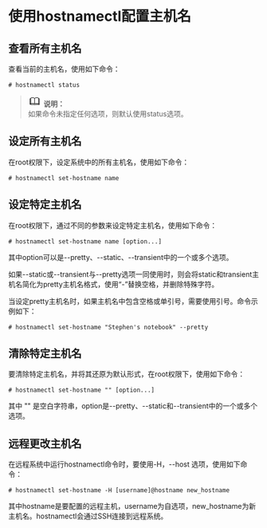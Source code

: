 # 使用hostnamectl配置主机名<a name="ZH-CN_TOPIC_0183005797"></a>

## 查看所有主机名<a name="zh-cn_topic_0154473021_section547816643813"></a>

查看当前的主机名，使用如下命令：

```
# hostnamectl status
```

>![](public_sys-resources/icon-note.gif) **说明：**   
>如果命令未指定任何选项，则默认使用status选项。  

## 设定所有主机名<a name="zh-cn_topic_0154473021_section16458523193817"></a>

在root权限下，设定系统中的所有主机名，使用如下命令：

```
# hostnamectl set-hostname name
```

## 设定特定主机名<a name="zh-cn_topic_0154473021_section19628194016387"></a>

在root权限下，通过不同的参数来设定特定主机名，使用如下命令：

```
# hostnamectl set-hostname name [option...]
```

其中option可以是\--pretty、\--static、\--transient中的一个或多个选项。

如果\--static或\--transient与\--pretty选项一同使用时，则会将static和transient主机名简化为pretty主机名格式，使用“-”替换空格，并删除特殊字符。

当设定pretty主机名时，如果主机名中包含空格或单引号，需要使用引号。命令示例如下：

```
# hostnamectl set-hostname "Stephen's notebook" --pretty
```

## 清除特定主机名<a name="zh-cn_topic_0154473021_section1996517213917"></a>

要清除特定主机名，并将其还原为默认形式，在root权限下，使用如下命令：

```
# hostnamectl set-hostname "" [option...]
```

其中 "" 是空白字符串，option是\--pretty、\--static和\--transient中的一个或多个选项。

## 远程更改主机名<a name="zh-cn_topic_0154473021_section1530231411392"></a>

在远程系统中运行hostnamectl命令时，要使用-H，\--host 选项，使用如下命令：

```
# hostnamectl set-hostname -H [username]@hostname new_hostname
```

其中hostname是要配置的远程主机，username为自选项，new\_hostname为新主机名。hostnamectl会通过SSH连接到远程系统。

